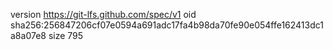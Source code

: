 version https://git-lfs.github.com/spec/v1
oid sha256:256847206cf07e0594a691adc17fa4b98da70fe90e054ffe162413dc1a8a07e8
size 795
